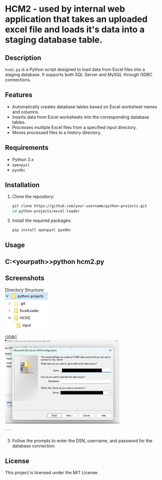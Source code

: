 # HCM2 - used by internal web application that takes an uploaded excel file and loads it's data into a staging database table.  

## Description
`hcm2.py` is a Python script designed to load data from Excel files into a staging database. It supports both SQL Server and MySQL through ODBC connections.

## Features
- Automatically creates database tables based on Excel worksheet names and columns.
- Inserts data from Excel worksheets into the corresponding database tables.
- Processes multiple Excel files from a specified input directory.
- Moves processed files to a history directory.

## Requirements
- Python 3.x
- `openpyxl`
- `pyodbc`

## Installation
1. Clone the repository:
    ```bash
    git clone https://github.com/your-username/python-projects.git
    cd python-projects/excel-loader
    ```

2. Install the required packages:
    ```bash
    pip install openpyxl pyodbc
    ```

## Usage
## C:\<yourpath>\>python hcm2.py
## Screenshots
Directory Structure:<br>
![Directory structure](../z_images/folders2.jpg)



ODBC <br>
![ODBC SQL Server](../z_images/odbcconfig.jpg)

    ```

3. Follow the prompts to enter the DSN, username, and password for the database connection.

## License
This project is licensed under the MIT License.
